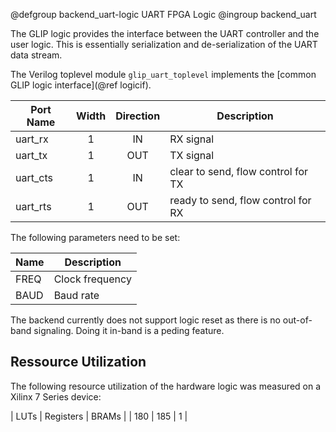 @defgroup backend_uart-logic UART FPGA Logic
@ingroup backend_uart

The GLIP logic provides the interface between the UART controller and
the user logic. This is essentially serialization and de-serialization
of the UART data stream.

The Verilog toplevel module `glip_uart_toplevel` implements the
[common GLIP logic interface](@ref logicif).

| Port Name | Width | Direction | Description                        |
|-----------|:-----:|:---------:|------------------------------------|
| uart_rx   | 1     | IN        | RX signal                          |
| uart_tx   | 1     | OUT       | TX signal                          |
| uart_cts  | 1     | IN        | clear to send, flow control for TX |
| uart_rts  | 1     | OUT       | ready to send, flow control for RX |

The following parameters need to be set:

| Name | Description     |
|------|-----------------|
| FREQ | Clock frequency |
| BAUD | Baud rate       |

The backend currently does not support logic reset as there is no
out-of-band signaling. Doing it in-band is a peding feature.


Ressource Utilization
---------------------

The following resource utilization of the hardware logic was measured
on a Xilinx 7 Series device:

| LUTs | Registers | BRAMs |
| 180  | 185       | 1     |
